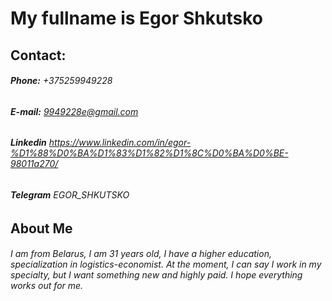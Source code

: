 #      My fullname is Egor Shkutsko  
## **Contact:**  
######    **Phone:** +375259949228  
######    **E-mail:** 9949228e@gmail.com  
######    **Linkedin** https://www.linkedin.com/in/egor-%D1%88%D0%BA%D1%83%D1%82%D1%8C%D0%BA%D0%BE-98011a270/  
######    **Telegram** EGOR_SHKUTSKO  
##      **About Me** 
######    I am from Belarus, I am 31 years old, I have a higher education, specialization in  logistics-economist. At the moment, I can say I work in my specialty, but I want something new and  highly paid. I hope everything works out for me.